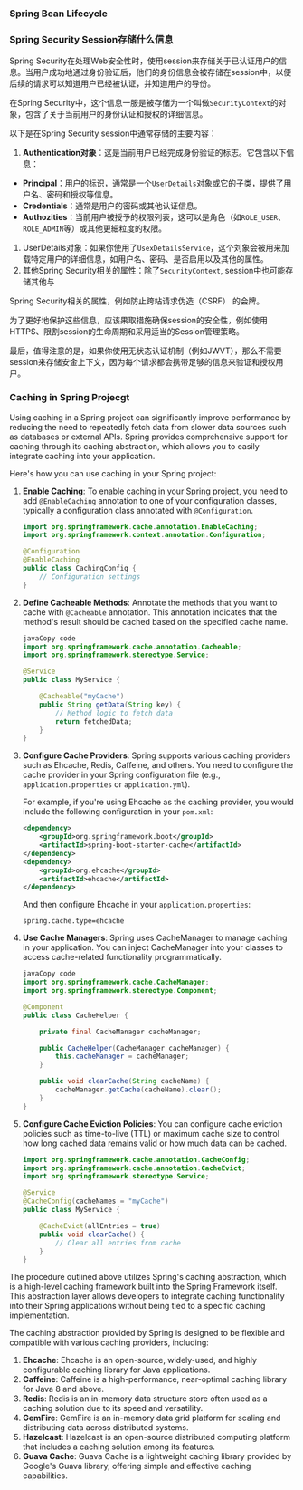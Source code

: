 ### Spring Bean Lifecycle



### Spring Security Session存储什么信息

Spring Security在处理Web安全性时，使用session来存储关于已认证用户的信息。当用户成功地通过身份验证后，他们的身份信息会被存储在session中，以便后续的请求可以知道用户已经被认证，并知道用户的导份。

在Spring Security中，这个信息一服是被存储为一个叫做`SecurityContext`的对象，包含了关于当前用户的身份认证和授权的详细信息。

以下是在Spring Security session中通常存储的主要内容：

1. **Authentication对象**：这是当前用户已经完成身份验证的标志。它包含以下信息：

- ﻿**Principal**：用户的标识，通常是一个`UserDetails`对象或它的子类，提供了用户名、密码和授权等信息。
- **Credentials**：通常是用户的密码或其他认证信息。
- ﻿**Authozities**：当前用户被授予的权限列表，这可以是角色（如`ROLE_USER`、`ROLE_ADMIN`等）或其他更細粒度的权限。

1. ﻿﻿UserDetails对象：如果你使用了`UsexDetailsService`，这个刘象会被用来加载特定用户的详细信息，如用户名、密码、是否启用以及其他的属性。
2. ﻿﻿﻿其他Spring Security相关的属性：除了`SecurityContext`, session中也可能存储其他与

Spring Security相关的属性，例如防止跨站请求伪造（CSRF） 的会牌。

为了更好地保护这些信息，应该果取措施确保session的安全性，例如使用HTTPS、限割session的生命周期和采用适当的Session管理策略。

最后，值得注意的是，如果你使用无状态认证机制（例如JWVT），那么不需要session来存储安金上下文，因为每个请求都会携带足够的信息来验证和授权用户。



### Caching in Spring Projecgt


Using caching in a Spring project can significantly improve performance by reducing the need to repeatedly fetch data from slower data sources such as databases or external APIs. Spring provides comprehensive support for caching through its caching abstraction, which allows you to easily integrate caching into your application.

Here's how you can use caching in your Spring project:

1. **Enable Caching**: To enable caching in your Spring project, you need to add `@EnableCaching` annotation to one of your configuration classes, typically a configuration class annotated with `@Configuration`.

   ```java
   import org.springframework.cache.annotation.EnableCaching;
   import org.springframework.context.annotation.Configuration;
   
   @Configuration
   @EnableCaching
   public class CachingConfig {
       // Configuration settings
   }
   ```

2. **Define Cacheable Methods**: Annotate the methods that you want to cache with `@Cacheable` annotation. This annotation indicates that the method's result should be cached based on the specified cache name.

   ```java
   javaCopy code
   import org.springframework.cache.annotation.Cacheable;
   import org.springframework.stereotype.Service;
   
   @Service
   public class MyService {
   
       @Cacheable("myCache")
       public String getData(String key) {
           // Method logic to fetch data
           return fetchedData;
       }
   }
   ```

3. **Configure Cache Providers**: Spring supports various caching providers such as Ehcache, Redis, Caffeine, and others. You need to configure the cache provider in your Spring configuration file (e.g., `application.properties` or `application.yml`).

   For example, if you're using Ehcache as the caching provider, you would include the following configuration in your `pom.xml`:

   ```xml
   <dependency>
       <groupId>org.springframework.boot</groupId>
       <artifactId>spring-boot-starter-cache</artifactId>
   </dependency>
   <dependency>
       <groupId>org.ehcache</groupId>
       <artifactId>ehcache</artifactId>
   </dependency>
   ```

   And then configure Ehcache in your `application.properties`:

   ```properties
   spring.cache.type=ehcache
   ```

4. **Use Cache Managers**: Spring uses CacheManager to manage caching in your application. You can inject CacheManager into your classes to access cache-related functionality programmatically.

   ```java
   javaCopy code
   import org.springframework.cache.CacheManager;
   import org.springframework.stereotype.Component;
   
   @Component
   public class CacheHelper {
   
       private final CacheManager cacheManager;
   
       public CacheHelper(CacheManager cacheManager) {
           this.cacheManager = cacheManager;
       }
   
       public void clearCache(String cacheName) {
           cacheManager.getCache(cacheName).clear();
       }
   }
   ```

5. **Configure Cache Eviction Policies**: You can configure cache eviction policies such as time-to-live (TTL) or maximum cache size to control how long cached data remains valid or how much data can be cached.

   ```java
   import org.springframework.cache.annotation.CacheConfig;
   import org.springframework.cache.annotation.CacheEvict;
   import org.springframework.stereotype.Service;
   
   @Service
   @CacheConfig(cacheNames = "myCache")
   public class MyService {
   
       @CacheEvict(allEntries = true)
       public void clearCache() {
           // Clear all entries from cache
       }
   }
   ```

The procedure outlined above utilizes Spring's caching abstraction, which is a high-level caching framework built into the Spring Framework itself. This abstraction layer allows developers to integrate caching functionality into their Spring applications without being tied to a specific caching implementation.

The caching abstraction provided by Spring is designed to be flexible and compatible with various caching providers, including:

1. **Ehcache**: Ehcache is an open-source, widely-used, and highly configurable caching library for Java applications.
2. **Caffeine**: Caffeine is a high-performance, near-optimal caching library for Java 8 and above.
3. **Redis**: Redis is an in-memory data structure store often used as a caching solution due to its speed and versatility.
4. **GemFire**: GemFire is an in-memory data grid platform for scaling and distributing data across distributed systems.
5. **Hazelcast**: Hazelcast is an open-source distributed computing platform that includes a caching solution among its features.
6. **Guava Cache**: Guava Cache is a lightweight caching library provided by Google's Guava library, offering simple and effective caching capabilities.